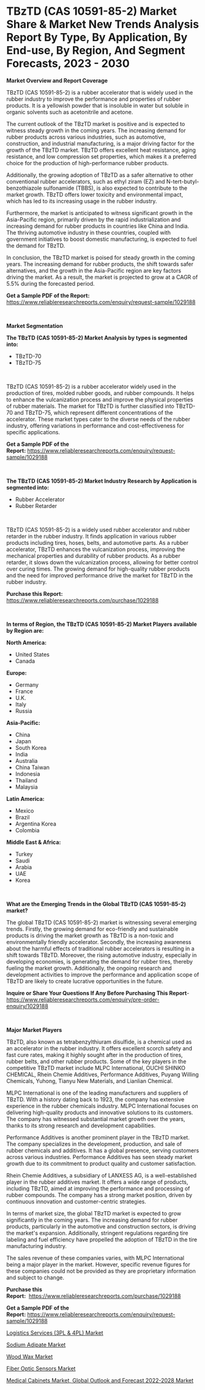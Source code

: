<p><h1>TBzTD (CAS 10591-85-2) Market Share & Market New Trends Analysis Report By Type, By Application, By End-use, By Region, And Segment Forecasts, 2023 - 2030</h1></p><p><strong>Market Overview and Report Coverage</strong></p>
<p><p>TBzTD (CAS 10591-85-2) is a rubber accelerator that is widely used in the rubber industry to improve the performance and properties of rubber products. It is a yellowish powder that is insoluble in water but soluble in organic solvents such as acetonitrile and acetone.</p><p>The current outlook of the TBzTD market is positive and is expected to witness steady growth in the coming years. The increasing demand for rubber products across various industries, such as automotive, construction, and industrial manufacturing, is a major driving factor for the growth of the TBzTD market. TBzTD offers excellent heat resistance, aging resistance, and low compression set properties, which makes it a preferred choice for the production of high-performance rubber products.</p><p>Additionally, the growing adoption of TBzTD as a safer alternative to other conventional rubber accelerators, such as ethyl ziram (EZ) and N-tert-butyl-benzothiazole sulfonamide (TBBS), is also expected to contribute to the market growth. TBzTD offers lower toxicity and environmental impact, which has led to its increasing usage in the rubber industry.</p><p>Furthermore, the market is anticipated to witness significant growth in the Asia-Pacific region, primarily driven by the rapid industrialization and increasing demand for rubber products in countries like China and India. The thriving automotive industry in these countries, coupled with government initiatives to boost domestic manufacturing, is expected to fuel the demand for TBzTD.</p><p>In conclusion, the TBzTD market is poised for steady growth in the coming years. The increasing demand for rubber products, the shift towards safer alternatives, and the growth in the Asia-Pacific region are key factors driving the market. As a result, the market is projected to grow at a CAGR of 5.5% during the forecasted period.</p></p>
<p><strong>Get a Sample PDF of the Report:</strong> <a href="https://www.reliableresearchreports.com/enquiry/request-sample/1029188">https://www.reliableresearchreports.com/enquiry/request-sample/1029188</a></p>
<p>&nbsp;</p>
<p><strong>Market Segmentation</strong></p>
<p><strong>The TBzTD (CAS 10591-85-2) Market Analysis by types is segmented into:</strong></p>
<p><ul><li>TBzTD-70</li><li>TBzTD-75</li></ul></p>
<p>&nbsp;</p>
<p><p>TBzTD (CAS 10591-85-2) is a rubber accelerator widely used in the production of tires, molded rubber goods, and rubber compounds. It helps to enhance the vulcanization process and improve the physical properties of rubber materials. The market for TBzTD is further classified into TBzTD-70 and TBzTD-75, which represent different concentrations of the accelerator. These market types cater to the diverse needs of the rubber industry, offering variations in performance and cost-effectiveness for specific applications.</p></p>
<p><strong>Get a Sample PDF of the Report:</strong>&nbsp;<a href="https://www.reliableresearchreports.com/enquiry/request-sample/1029188">https://www.reliableresearchreports.com/enquiry/request-sample/1029188</a></p>
<p>&nbsp;</p>
<p><strong>The TBzTD (CAS 10591-85-2) Market Industry Research by Application is segmented into:</strong></p>
<p><ul><li>Rubber Accelerator</li><li>Rubber Retarder</li></ul></p>
<p>&nbsp;</p>
<p><p>TBzTD (CAS 10591-85-2) is a widely used rubber accelerator and rubber retarder in the rubber industry. It finds application in various rubber products including tires, hoses, belts, and automotive parts. As a rubber accelerator, TBzTD enhances the vulcanization process, improving the mechanical properties and durability of rubber products. As a rubber retarder, it slows down the vulcanization process, allowing for better control over curing times. The growing demand for high-quality rubber products and the need for improved performance drive the market for TBzTD in the rubber industry.</p></p>
<p><strong>Purchase this Report:</strong>&nbsp; <a href="https://www.reliableresearchreports.com/purchase/1029188">https://www.reliableresearchreports.com/purchase/1029188</a></p>
<p>&nbsp;</p>
<p><strong>In terms of Region, the TBzTD (CAS 10591-85-2) Market Players available by Region are:</strong></p>
<p>
    <p> <strong> North America: </strong>
        <ul>
            <li>United States</li>
            <li>Canada</li>
        </ul>
        </p> 
    <p> <strong> Europe: </strong>
        <ul>
            <li>Germany</li>
            <li>France</li>
            <li>U.K.</li>
            <li>Italy</li>
            <li>Russia</li>
        </ul>
        </p> 
    <p> <strong> Asia-Pacific: </strong>
        <ul>
            <li>China</li>
            <li>Japan</li>
            <li>South Korea</li>
            <li>India</li>
            <li>Australia</li>
            <li>China Taiwan</li>
            <li>Indonesia</li>
            <li>Thailand</li>
            <li>Malaysia</li>
        </ul>
        </p> 
    <p> <strong> Latin America: </strong>
        <ul>
            <li>Mexico</li>
            <li>Brazil</li>
            <li>Argentina Korea</li>
            <li>Colombia</li>
        </ul>
        </p> 
    <p> <strong> Middle East & Africa: </strong>
        <ul>
            <li>Turkey</li>
            <li>Saudi</li>
            <li>Arabia</li>
            <li>UAE</li>
            <li>Korea</li>
        </ul>
    </p>
    </p>
<p>&nbsp;</p>
<p><strong>What are the Emerging Trends in the Global TBzTD (CAS 10591-85-2) market?</strong></p>
<p><p>The global TBzTD (CAS 10591-85-2) market is witnessing several emerging trends. Firstly, the growing demand for eco-friendly and sustainable products is driving the market growth as TBzTD is a non-toxic and environmentally friendly accelerator. Secondly, the increasing awareness about the harmful effects of traditional rubber accelerators is resulting in a shift towards TBzTD. Moreover, the rising automotive industry, especially in developing economies, is generating the demand for rubber tires, thereby fueling the market growth. Additionally, the ongoing research and development activities to improve the performance and application scope of TBzTD are likely to create lucrative opportunities in the future.</p></p>
<p><strong>Inquire or Share Your Questions If Any Before Purchasing This Report</strong>- <a href="https://www.reliableresearchreports.com/enquiry/pre-order-enquiry/1029188">https://www.reliableresearchreports.com/enquiry/pre-order-enquiry/1029188</a></p>
<p>&nbsp;</p>
<p><strong>Major Market Players</strong></p>
<p><p>TBzTD, also known as tetrabenzylthiuram disulfide, is a chemical used as an accelerator in the rubber industry. It offers excellent scorch safety and fast cure rates, making it highly sought after in the production of tires, rubber belts, and other rubber products. Some of the key players in the competitive TBzTD market include MLPC International, OUCHI SHINKO CHEMICAL, Rhein Chemie Additives, Performance Additives, Puyang Willing Chemicals, Yuhong, Tianyu New Materials, and Lianlian Chemical.</p><p>MLPC International is one of the leading manufacturers and suppliers of TBzTD. With a history dating back to 1923, the company has extensive experience in the rubber chemicals industry. MLPC International focuses on delivering high-quality products and innovative solutions to its customers. The company has witnessed substantial market growth over the years, thanks to its strong research and development capabilities. </p><p>Performance Additives is another prominent player in the TBzTD market. The company specializes in the development, production, and sale of rubber chemicals and additives. It has a global presence, serving customers across various industries. Performance Additives has seen steady market growth due to its commitment to product quality and customer satisfaction.</p><p>Rhein Chemie Additives, a subsidiary of LANXESS AG, is a well-established player in the rubber additives market. It offers a wide range of products, including TBzTD, aimed at improving the performance and processing of rubber compounds. The company has a strong market position, driven by continuous innovation and customer-centric strategies.</p><p>In terms of market size, the global TBzTD market is expected to grow significantly in the coming years. The increasing demand for rubber products, particularly in the automotive and construction sectors, is driving the market's expansion. Additionally, stringent regulations regarding tire labeling and fuel efficiency have propelled the adoption of TBzTD in the tire manufacturing industry.</p><p>The sales revenue of these companies varies, with MLPC International being a major player in the market. However, specific revenue figures for these companies could not be provided as they are proprietary information and subject to change.</p></p>
<p><strong>Purchase this Report:</strong>&nbsp;&nbsp;<a href="https://www.reliableresearchreports.com/purchase/1029188">https://www.reliableresearchreports.com/purchase/1029188</a></p>
<p></p>
<p><strong>Get a Sample PDF of the Report:</strong>&nbsp;<a href="https://www.reliableresearchreports.com/enquiry/request-sample/1029188">https://www.reliableresearchreports.com/enquiry/request-sample/1029188</a></p>
<p><p><a href="https://issuu.com/reportprime-2/docs/logistics-services-3pl-4pl-market-size-2030.pptx?fr=xKAE9_zU1NQ">Logistics Services (3PL & 4PL) Market</a></p><p><a href="https://www.linkedin.com/pulse/sodium-adipate-market-size-share-global-analysis-report-hhb3e/">Sodium Adipate Market</a></p><p><a href="https://www.linkedin.com/pulse/wood-wax-market-research-report-unlocks-analysis-financial-w4qre/">Wood Wax Market</a></p><p><a href="https://www.reportprime.com/fiber-optic-sensors-r2689">Fiber Optic Sensors Market</a></p><p><a href="https://medium.com/@nolalockman2023/medical-cabinets-market-global-outlook-and-forecast-2022-2028-market-size-growth-forecast-ab0bd4996b65">Medical Cabinets Market, Global Outlook and Forecast 2022-2028 Market</a></p></p>